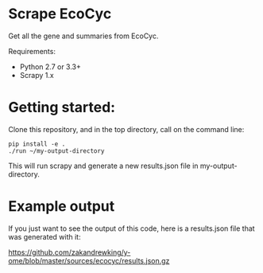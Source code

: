 # Scrape EcoCyc

Get all the gene and summaries from EcoCyc.

Requirements:

- Python 2.7 or 3.3+
- Scrapy 1.x

# Getting started:

Clone this repository, and in the top directory, call on the command line:

 ```
pip install -e .
./run ~/my-output-directory
```

This will run scrapy and generate a new results.json file in my-output-directory.

# Example output

If you just want to see the output of this code, here is a results.json file that was generated with it:

https://github.com/zakandrewking/y-ome/blob/master/sources/ecocyc/results.json.gz
